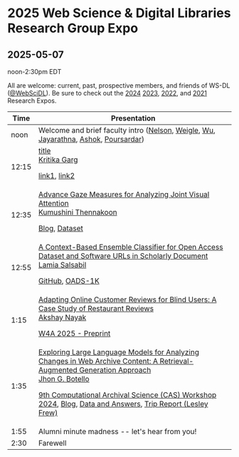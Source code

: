 # 2025 Web Science &amp; Digital Libraries Research Group Expo
## 2025-05-07

noon-2:30pm EDT

All are welcome: current, past, prospective members, and friends of WS-DL ([@WebSciDL](https://bsky.app/profile/webscidl.bsky.social)).  Be sure to check out the [2024](https://github.com/oduwsdl/2024-research-expo) [2023](https://github.com/oduwsdl/2023-research-expo/), [2022](https://github.com/oduwsdl/2022-research-expo/), and [2021](https://github.com/oduwsdl/2021-research-expo/) Research Expos.

| Time  | Presentation                                                                                                                                                                                                                                                                                                                                                                                                                                                                                                                                                                                                                                                                                                                                           |
| ----- | ------------------------------------------------------------------------------------------------------------------------------------------------------------------------------------------------------------------------------------------------------------------------------------------------------------------------------------------------------------------------------------------------------------------------------------------------------------------------------------------------------------------------------------------------------------------------------------------------------------------------------------------------------------------------------------------------------------------------------------------------------ |
| noon  | Welcome and brief faculty intro ([Nelson](https://bsky.app/profile/phonedudemln.bsky.social), [Weigle](https://bsky.app/profile/weiglemc.bsky.social), [Wu](https://twitter.com/fanchyna), [Jayarathna](https://twitter.com/openmaze), [Ashok](https://twitter.com/VikasGAshok1), [Poursardar](https://twitter.com/Faryane))                                                                                                                                                                                                                                                                                                                                                                                                                           |
| 12:15 | [title](googledocslink) <br>[Kritika Garg](https://twitter.com/kritika_garg) <p> [link1](URL1), [link2](URL2)                                                                                                                                                                                                                                                                                                                                                                                                                                                                                                                                                                                                                                          |
| 12:35 | [Advance Gaze Measures for Analyzing Joint Visual Attention](https://docs.google.com/presentation/d/1BXCWOVtfszS8DGROhT1YstMhHREaHqmp/edit#slide=id.p1) <br> [Kumushini Thennakoon](https://twitter.com/KumushiniT) <p> [Blog](https://ws-dl.blogspot.com/2025/01/2025-01-15-revolutionizing-eye-tracking.html), [Dataset](https://www.projectaria.com/datasets/aea/)                                                                                                                                                                                                                                                                                                                                                                                  |
| 12:55 | [A Context-Based Ensemble Classifier for Open Access Dataset and Software URLs in Scholarly Document](https://docs.google.com/presentation/d/1X2ajgOQF_Vz6dkkxONBUdtu_AdXhi0X8SsFZCMNPcJQ/edit?usp=sharing) <br> [Lamia Salsabil](https://twitter.com/liya_lamia) <p> [GitHub](https://github.com/lamps-lab/OADS-HT25), [OADS-1K](https://github.com/lamps-lab/OADS-HT25/tree/main/dataset)                                                                                                                                                                                                                                                                                                                                                            |
| 1:15  | [Adapting Online Customer Reviews for Blind Users: A Case Study of Restaurant Reviews](https://docs.google.com/presentation/d/1zsGv8ty2I2T-j7st0UdN_SfVVILulC5_/edit?usp=sharing&ouid=106876173873683825769&rtpof=true&sd=true) <br> [Akshay Nayak](https://twitter.com/AkshayKNayak7) <p> [W4A 2025 - Preprint](https://drive.google.com/file/d/1thyXAO0ubbOxHYZLyYQyHvfMwTek7Qou/view?usp=drive_link)                                                                                                                                                                                                                                                                                                                                                |
| 1:35  | [Exploring Large Language Models for Analyzing Changes in Web Archive Content: A Retrieval-Augmented Generation Approach](https://docs.google.com/presentation/d/1fG1V8E2Vk1qghbBJmNxkA92FXTRV_Hm_/edit?usp=sharing&ouid=100350109583181380606&rtpof=true&sd=true) <br> [Jhon G. Botello](https://twitter.com/jhon_gbm12) <p> [9th Computational Archival Science (CAS) Workshop 2024](https://ieeexplore.ieee.org/stamp/stamp.jsp?arnumber=10826069), [Blog](https://ws-dl.blogspot.com/2025/01/2025-01-27-can-llms-detect-and-analyze.html), [Data and Answers](https://github.com/jgbotello/Exploring-LLMs-for-Content-Change-Analysis), [Trip Report (Lesley Frew)](https://ws-dl.blogspot.com/2025/01/2025-01-06-9th-computational-archival.html) |
| 1:55  | Alumni minute madness -- let's hear from you!                                                                                                                                                                                                                                                                                                                                                                                                                                                                                                                                                                                                                                                                                                          |
| 2:30  | Farewell                                                                                                                                                                                                                                                                                                                                                                                                                                                                                                                                                                                                                                                                                                                                               |






